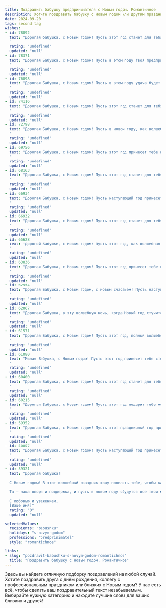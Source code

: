```yaml
---
title: Поздравить бабушку предпринимателя с Новым годом. Романтичное
description: Хотите поздравить бабушку с Новым годом или другим праздником? Наш ИИ создаст незабываемое поздравление, а вы обязательно выделитесь среди других.  
date: 2024-09-20
tags: second tag
wishes:
- id: 78892
  text: "Дорогая бабушка, с Новым годом! Пусть этот год станет для тебя годом волшебных мгновений, ярких идей и удивительных открытий. Ты - настоящий предприниматель, женщина с горящим сердцем и неутомимым духом. Пусть твоя энергия всегда бьет ключом, а все начинания приносят радость и успех!
  "
  rating: "undefined"
  updated: "null"
- id: 78371
  text: "Дорогая Бабушка, с Новым годом! Пусть в этом году твоя предпринимательская жилка бьется ярче, чем елочные огни, а удача сопутствует тебе в каждом начинании. Желаю тебе волшебных моментов, крепкого здоровья и настоящего счастья!
  "
  rating: "undefined"
  updated: "null"
- id: 76898
  text: "Дорогая Бабушка, с Новым годом! Пусть в этом году удача будет твоей верной спутницей, а бизнес процветает как никогда! Желаю тебе волшебных мгновений, семейного тепла и безупречного здоровья!
  "
  rating: "undefined"
  updated: "null"
- id: 74116
  text: "Дорогая бабушка, с Новым годом! Пусть этот год станет для тебя временем новых надежд, ярких событий и, конечно же, процветания твоего любимого дела! Пусть каждая новая идея приносит радость и успех, а семейный уют согревает сердце. Здоровья тебе, счастья и всего самого доброго!
  "
  rating: "undefined"
  updated: "null"
- id: 72798
  text: "Дорогая Бабушка, с Новым годом! Пусть в новом году, как волшебные снежинки, на Вас падают удача, любовь и процветание! Пусть Ваш бизнес расцветает, как новогодняя елка, и приносит радость и покой. Желаю Вам крепкого здоровья, душевного тепла и незабываемых моментов счастья!
  "
  rating: "undefined"
  updated: "null"
- id: 69756
  text: "Дорогая Бабушка, с Новым годом! Пусть этот год принесет тебе нескончаемый поток вдохновения в твоём предпринимательском деле, а в душе —  тепло семейного уюта и безграничную любовь близких.
  "
  rating: "undefined"
  updated: "null"
- id: 68163
  text: "Дорогая Бабушка, с Новым годом! Пусть этот год станет для тебя волшебным, наполненным яркими красками, как твоё предпринимательское дарование, и волшебными мгновениями, согревающими сердце, как тепло домашнего очага. Желаю тебе крепкого здоровья, вдохновения, успехов в делах и, конечно же, невероятного счастья!
  "
  rating: "undefined"
  updated: "null"
- id: 66934
  text: "Дорогая Бабушка, с Новым годом! Пусть наступающий год принесет тебе волшебство, исполнение желаний и море счастья. Пусть твой предпринимательский талант расцветает с новой силой, а успехи вдохновляют тебя на новые свершения.
  "
  rating: "undefined"
  updated: "null"
- id: 66932
  text: "Дорогая Бабушка, с Новым годом! Пусть этот год станет для тебя волшебным, как заснеженная сказка, полная радости, любви и новых свершений! Пусть твоя предпринимательская душа найдет вдохновение в каждом моменте, а сердце согревается теплом близких.
  "
  rating: "undefined"
  updated: "null"
- id: 65628
  text: "Дорогой Бабушке, с Новым годом! Пусть этот год, как волшебная сказка, подарит тебе яркие моменты, исполнение желаний и бесконечную любовь. Пусть твой предпринимательский дух рвется ввысь, а успех и процветание – твои верные спутники. Здоровья, счастья и всех благ!
  "
  rating: "undefined"
  updated: "null"
- id: 63836
  text: "Дорогая Бабушка, с Новым годом! Пусть этот год принесет тебе волшебные моменты,  радость от каждого прожитого дня и теплые объятия любимых. Пусть твои предпринимательские мечты сбудутся, а бизнес процветает. Здоровья тебе, неисчерпаемой энергии и вдохновения!
  "
  rating: "undefined"
  updated: "null"
- id: 62554
  text: "Дорогая Бабушка, с Новым годом, с новым счастьем! Пусть наступающий год принесет тебе море радости, любви и благополучия. Пусть твоя предпринимательская жилка продолжает приносить плоды, а мечты сбываются одна за другой. Здоровья тебе крепкого, энергии неугасимой и всегда доброго света в твоих глазах!
  "
  rating: "undefined"
  updated: "null"
- id: 62067
  text: "Дорогая Бабушка, в эту волшебную ночь, когда Новый год стучится в наши сердца, я хочу пожелать тебе бесконечного счастья, любви, вдохновения и успехов в твоем предпринимательском деле. Пусть каждый день будет полон радости, а твоя душа всегда будет светла и чиста, как первый снег. С Новым годом!
  "
  rating: "undefined"
  updated: "null"
- id: 61571
  text: "Дорогая Бабушка, с Новым годом! Пусть этот год, полный волшебства и любви, принесет тебе новые идеи, вдохновение и процветание в твоем предпринимательстве. Желаю тебе крепкого здоровья, радости, тепла семейного очага и праздничного настроения каждый день!
  "
  rating: "undefined"
  updated: "null"
- id: 61080
  text: "Милая Бабушка, с Новым годом! Пусть этот год принесет тебе столько же сил и энергии, сколько ты вкладываешь в свое предприятие. Желаю тебе процветания, новых идей и вдохновения, чтобы ты продолжала строить свою яркую бизнес-империю. Пусть Новый год станет началом новых свершений и подарит тебе много радостных моментов, наполненных любовью и счастьем!
  "
  rating: "undefined"
  updated: "null"
- id: 60400
  text: "Дорогая Бабушка, с Новым годом! Пусть этот год станет для тебя временем волшебных мгновений, светлых надежд и успехов в твоих деловых начинаниях. Ты —  истинный предприниматель, с сильным духом и богатой фантазией. Пусть твоя работа приносит тебе радость и вдохновение, а каждый день будет наполнен любовью и заботой близких. Счастья тебе, Бабушка, в Новом году!
  "
  rating: "undefined"
  updated: "null"
- id: 60215
  text: "Дорогая Бабушка, с Новым годом! Пусть этот год подарит тебе море радостных мгновений, блеск в глазах и огонь в сердце. Твой неутомимый дух и предпринимательский талант вдохновляют всех вокруг, а твоя любовь – самый ценный подарок. Пусть Новый год будет наполнен любовью, здоровьем и процветанием!
  "
  rating: "undefined"
  updated: "null"
- id: 59352
  text: "Дорогая Бабушка, с Новым годом! Пусть этот праздничный год принесет тебе бесконечное вдохновение, процветание твоей предпринимательской жилке и безграничную радость от каждого прожитого дня.
  "
  rating: "undefined"
  updated: "null"
- id: 58857
  text: "Дорогая Бабушка, с Новым годом! Пусть наступающий год принесет тебе море любви, тепла и вдохновения, как чудесный рождественский снег - блестящую радость и надежду. Ты, как настоящий предприниматель, всегда полна энергии и новых идей, пусть же твои начинания в новом году принесут плоды, сладкие, как новогодний пряник, и яркие, как праздничные огни!
  "
  rating: "undefined"
  updated: "null"
- id: 39321
  text: "Дорогая бабушка!
  
  С Новым годом! В этот волшебный праздник хочу пожелать тебе, чтобы каждый день приносил радость и вдохновение, как блестящие огоньки на новогодней елке. Ты — мудрый предприниматель, и твоя сила вдохновляет не только меня, но и многих других. Пусть в твоей жизни будет столько же удач, сколько снега на зимней улице, а счастье и тепло всегда согревают твоё сердце.
  
  Ты — наша опора и поддержка, и пусть в новом году сбудутся все твои мечты, а каждый момент будет наполнен любовью и гармонией. Желаю здоровья, счастья и благополучия, чтобы твой бизнес процветал, а в жизни было больше ярких моментов, поделенных с теми, кто тебе дорог.
  
  С любовью и уважением,
  [Ваше имя]"
  rating: "0"
  updated: "null"

selectedValues:
  recipients: "babushku"
  holidays: "s-novym-godom"
  professions: "predprinimatel"
  style: "romantichnoe"

links:
- slug: "pozdravit-babushku-s-novym-godom-romantichnoe"
  title: "Поздравить бабушку с Новым годом. Романтичное"
---
```


Здесь вы найдете отличную подборку поздравлений на любой случай. 
Хотите поздравить друга с днём рождения, коллегу с профессиональным праздником или близких с Новым годом? У нас есть всё, чтобы сделать ваш поздравительный текст незабываемым. Выбирайте нужную категорию и находите лучшие слова для ваших близких и друзей!
